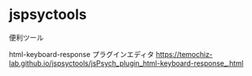 # jspsyctools
便利ツール

html-keyboard-response プラグインエディタ
https://temochiz-lab.github.io/jspsyctools/jsPsych_plugin_html-keyboard-response_.html
